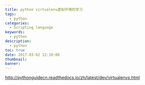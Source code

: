 ```yaml
---
title: python virtualenv虚拟环境的学习
tags:
  - python
categories:
  - Scripting language
keywords:
  - python
description:
  - python
toc: true
date: 2017-03-02 12:10:00
thumbnail:
banner:
---
```


http://pythonguidecn.readthedocs.io/zh/latest/dev/virtualenvs.html